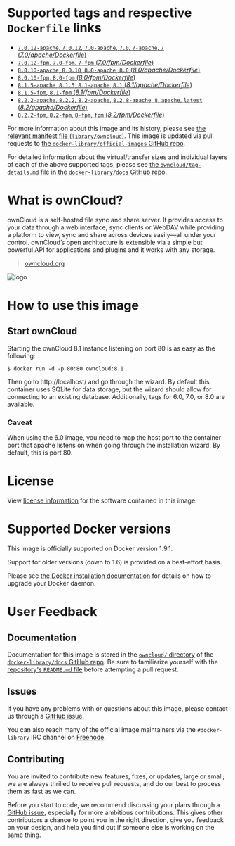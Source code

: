 # Supported tags and respective `Dockerfile` links

-	[`7.0.12-apache`, `7.0.12`, `7.0-apache`, `7.0`, `7-apache`, `7` (*7.0/apache/Dockerfile*)](https://github.com/docker-library/owncloud/blob/bd378401607bc61274b8beb460d1b2b11797ef8e/7.0/apache/Dockerfile)
-	[`7.0.12-fpm`, `7.0-fpm`, `7-fpm` (*7.0/fpm/Dockerfile*)](https://github.com/docker-library/owncloud/blob/bd378401607bc61274b8beb460d1b2b11797ef8e/7.0/fpm/Dockerfile)
-	[`8.0.10-apache`, `8.0.10`, `8.0-apache`, `8.0` (*8.0/apache/Dockerfile*)](https://github.com/docker-library/owncloud/blob/bd378401607bc61274b8beb460d1b2b11797ef8e/8.0/apache/Dockerfile)
-	[`8.0.10-fpm`, `8.0-fpm` (*8.0/fpm/Dockerfile*)](https://github.com/docker-library/owncloud/blob/bd378401607bc61274b8beb460d1b2b11797ef8e/8.0/fpm/Dockerfile)
-	[`8.1.5-apache`, `8.1.5`, `8.1-apache`, `8.1` (*8.1/apache/Dockerfile*)](https://github.com/docker-library/owncloud/blob/bd378401607bc61274b8beb460d1b2b11797ef8e/8.1/apache/Dockerfile)
-	[`8.1.5-fpm`, `8.1-fpm` (*8.1/fpm/Dockerfile*)](https://github.com/docker-library/owncloud/blob/bd378401607bc61274b8beb460d1b2b11797ef8e/8.1/fpm/Dockerfile)
-	[`8.2.2-apache`, `8.2.2`, `8.2-apache`, `8.2`, `8-apache`, `8`, `apache`, `latest` (*8.2/apache/Dockerfile*)](https://github.com/docker-library/owncloud/blob/bd378401607bc61274b8beb460d1b2b11797ef8e/8.2/apache/Dockerfile)
-	[`8.2.2-fpm`, `8.2-fpm`, `8-fpm`, `fpm` (*8.2/fpm/Dockerfile*)](https://github.com/docker-library/owncloud/blob/bd378401607bc61274b8beb460d1b2b11797ef8e/8.2/fpm/Dockerfile)

For more information about this image and its history, please see [the relevant manifest file (`library/owncloud`)](https://github.com/docker-library/official-images/blob/master/library/owncloud). This image is updated via pull requests to [the `docker-library/official-images` GitHub repo](https://github.com/docker-library/official-images).

For detailed information about the virtual/transfer sizes and individual layers of each of the above supported tags, please see [the `owncloud/tag-details.md` file](https://github.com/docker-library/docs/blob/master/owncloud/tag-details.md) in [the `docker-library/docs` GitHub repo](https://github.com/docker-library/docs).

# What is ownCloud?

ownCloud is a self-hosted file sync and share server. It provides access to your data through a web interface, sync clients or WebDAV while providing a platform to view, sync and share across devices easily—all under your control. ownCloud’s open architecture is extensible via a simple but powerful API for applications and plugins and it works with any storage.

> [owncloud.org](https://owncloud.org/)

![logo](https://raw.githubusercontent.com/docker-library/docs/9d36b4ed7cabc35dbd3849272ba2bd7abe482172/owncloud/logo.png)

# How to use this image

## Start ownCloud

Starting the ownCloud 8.1 instance listening on port 80 is as easy as the following:

```console
$ docker run -d -p 80:80 owncloud:8.1
```

Then go to http://localhost/ and go through the wizard. By default this container uses SQLite for data storage, but the wizard should allow for connecting to an existing database. Additionally, tags for 6.0, 7.0, or 8.0 are available.

### Caveat

When using the 6.0 image, you need to map the host port to the container port that apache listens on when going through the installation wizard. By default, this is port 80.

# License

View [license information](https://owncloud.org/contribute/agreement/) for the software contained in this image.

# Supported Docker versions

This image is officially supported on Docker version 1.9.1.

Support for older versions (down to 1.6) is provided on a best-effort basis.

Please see [the Docker installation documentation](https://docs.docker.com/installation/) for details on how to upgrade your Docker daemon.

# User Feedback

## Documentation

Documentation for this image is stored in the [`owncloud/` directory](https://github.com/docker-library/docs/tree/master/owncloud) of the [`docker-library/docs` GitHub repo](https://github.com/docker-library/docs). Be sure to familiarize yourself with the [repository's `README.md` file](https://github.com/docker-library/docs/blob/master/README.md) before attempting a pull request.

## Issues

If you have any problems with or questions about this image, please contact us through a [GitHub issue](https://github.com/docker-library/owncloud/issues).

You can also reach many of the official image maintainers via the `#docker-library` IRC channel on [Freenode](https://freenode.net).

## Contributing

You are invited to contribute new features, fixes, or updates, large or small; we are always thrilled to receive pull requests, and do our best to process them as fast as we can.

Before you start to code, we recommend discussing your plans through a [GitHub issue](https://github.com/docker-library/owncloud/issues), especially for more ambitious contributions. This gives other contributors a chance to point you in the right direction, give you feedback on your design, and help you find out if someone else is working on the same thing.
